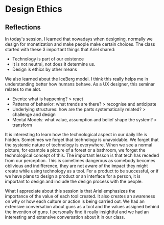 
# Design Ethics

## Reflections

In today's session, I learned that nowadays when designing, normally we design for monetization and make people make certain choices. The class started with these 3 important things that Ariel shared:

- Technology is part of our existence
- It is not neutral, not does it determine us.
- Design is ethics by other means

We also learned about the IceBerg model. I think this really helps me in understanding better how humans behave. As a UX designer, this seminar relates to me alot. 

- Events: what is happening? > react
- Patterns of behavior: what trends are there? > recognise and anticipate
- Underlying structures: how are the parts systematically related? > challenge and design
- Mental Models: what value, assumption and belief shape the system? > transform

It is interesting to learn how the technological aspect in our daily life is hidden. Sometimes we forget that technology is unavoidable. We forget that the systemic nature of technology is everywhere. When we see a normal picture, for example a picture of a forest or a bathroom, we forget the technological concept of this. The important lesson is that tech has receded from our perception. This is sometimes dangerous as somebody becomes oblivious and indifference, they are not aware of the impact they might create while using technology as a tool. For a product to be successful, or if we have plans to design a product or an interface for a person, it is important to design and include the design process with the people. 

What I appreciate about this session is that Ariel emphasizes the importance of the value of each tool created. It also creates an awareness on why or how each culture or action is being carried out. We had an extensive conversation about guns as a tool and the values assigned behind the invention of guns. I personally find it really insightful and we had an interesting and extensive conversation about it in our class. 






